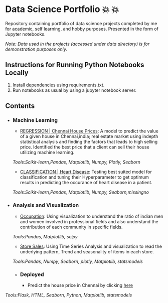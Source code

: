 # Data Science Portfolio  :boom: 	:boom:
Repository containing portfolio of data science projects completed by me for academic, self learning, and hobby purposes. Presented in the form of Jupyter notebooks.

_Note: Data used in the projects (accessed under data directory) is for demonstration purposes only._

## Instructions for Running Python Notebooks Locally
1. Install dependencies using requirements.txt.
2. Run notebooks as usual by using a jupyter notebook server.

## Contents

- ### Machine Learning

	- [REGRESSION | Chennai House Prices](https://github.com/shaizm/data_science_portfolio/blob/main/chennai_house_price/Chennai%20House%20Prices.ipynb): A model to predict the value of a given house in Chennai,india; real estate market using indepth statistical analysis and finding the factors that leads to high selling price. Identified the best price that a client can sell their house utilizing machine learning.
  
  _Tools:Scikit-learn,Pandas, Matplotlib, Numpy, Plotly, Seaborn_ 
  
  	- [CLASSIFICATION | Heart Disease](https://github.com/shaizm/data_science_portfolio/blob/main/Heart%20Disease/Heart%20Disease%20Prediction.ipynb): Testing best suited model for classification and tuning their Hyperparameter to get optimum results in predicting the occurance of heart disease in a patient.
	
  _Tools:Scikit-learn,Pandas, Matplotlib, Numpy, Seaborn,missingno_ 

- ### Analysis and Visualization

  	- [Occupation](https://github.com/shaizm/data_science_portfolio/blob/main/occupation/Occupation.ipynb): Using visualization to understand the ratio
of indian men and women involved in professional fields and also understand  the contribution of each community in specific fields.
  
  _Tools:Pandas, Matplotlib, scipy_ 
  
	- [Store Sales](https://github.com/shaizm/data_science_portfolio/blob/main/Store%20Sales/Demand%20Forecasting.ipynb): Using Time Series Analysis and visualization to read the underlying pattern, Trend and seasonality of items in each store.
  
  _Tools:Pandas, Numpy, Seaborn, plotly, Matplotlib, statsmodels_ 
  
  - ### Deployed
  	- Predict the house price in Chennai by clicking [here](http://shaiz.pythonanywhere.com/)
 
 _Tools:Flask, HTML, Seaborn, Python, Matplotlib, statsmodels_
